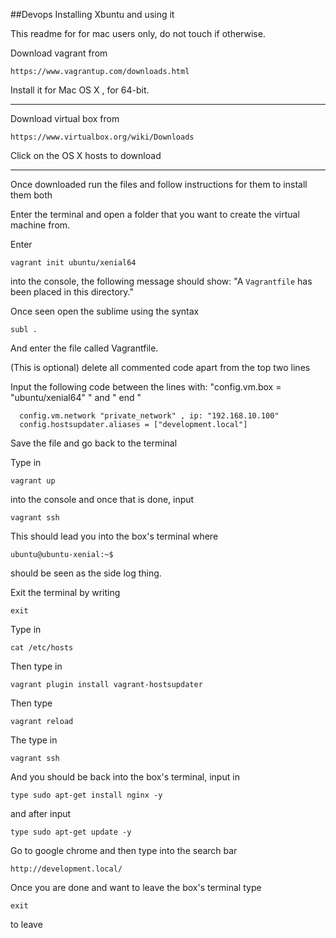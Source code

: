 ##Devops Installing Xbuntu and using it

This readme for for mac users only, do not touch if otherwise.

Download vagrant from
	
	https://www.vagrantup.com/downloads.html
	
Install it for Mac OS X	, for 64-bit.

<hr />

Download virtual box from 

	https://www.virtualbox.org/wiki/Downloads

Click on the OS X hosts to download

<hr/>
 
Once downloaded run the files and follow instructions for them to install them both

Enter the terminal and open a folder that you want to create the virtual machine from.

Enter 
	
	vagrant init ubuntu/xenial64

into the console, the following message should show: "A `Vagrantfile` has been placed in this directory." 

Once seen open the sublime using the syntax

	subl . 
	
And enter the file called Vagrantfile.


(This is optional) delete all commented code apart from the top two lines

Input the following code between the lines with: "config.vm.box = "ubuntu/xenial64" " and " end "
	
	  config.vm.network "private_network" , ip: "192.168.10.100"
	  config.hostsupdater.aliases = ["development.local"]

Save the file and go back to the terminal

Type in 
	
	vagrant up
	
into the console and once that is done, input

	vagrant ssh

This should lead you into the box's terminal where 
	
	ubuntu@ubuntu-xenial:~$ 
	
should be seen as the side log thing. 

Exit the terminal by writing

	exit

Type in 

	cat /etc/hosts
	
Then type in	

	vagrant plugin install vagrant-hostsupdater
	
Then type

	vagrant reload
	
The type in

	vagrant ssh		

And you should be back into the box's terminal, input in

	type sudo apt-get install nginx -y

and after input

	type sudo apt-get update -y
	
Go to google chrome and then type into the search bar

	http://development.local/	

Once you are done and want to leave the box's terminal type

	exit

to leave 


